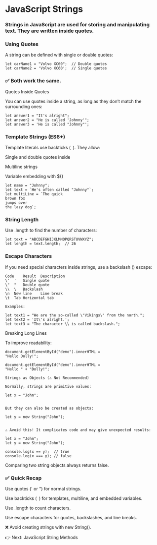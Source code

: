 # JavaScript Strings

### Strings in JavaScript are used for storing and manipulating text. They are written inside quotes.

### Using Quotes

A string can be defined with single or double quotes:
```
let carName1 = "Volvo XC60";  // Double quotes
let carName2 = 'Volvo XC60';  // Single quotes
```

### ✅ Both work the same.

Quotes Inside Quotes

You can use quotes inside a string, as long as they don’t match the surrounding ones:
```
let answer1 = "It's alright";
let answer2 = "He is called 'Johnny'";
let answer3 = 'He is called "Johnny"';
```
### Template Strings (ES6+)

Template literals use backticks (` `). They allow:

Single and double quotes inside

Multiline strings

Variable embedding with ${}
```
let name = "Johnny";
let text = `He's often called "Johnny"`;
let multiLine = `The quick
brown fox
jumps over
the lazy dog`;
```
### String Length

Use .length to find the number of characters:
```
let text = "ABCDEFGHIJKLMNOPQRSTUVWXYZ";
let length = text.length;  // 26
```
### Escape Characters

If you need special characters inside strings, use a backslash (\) escape:
```
Code	Result	Description
\'	'	Single quote
\"	"	Double quote
\\	\	Backslash
\n	New line	Line break
\t	Tab	Horizontal tab

Examples:

let text1 = "We are the so-called \"Vikings\" from the north.";
let text2 = 'It\'s alright.';
let text3 = "The character \\ is called backslash.";
```
Breaking Long Lines

To improve readability:
```
document.getElementById("demo").innerHTML =
"Hello Dolly!";

document.getElementById("demo").innerHTML =
"Hello " + "Dolly!";

Strings as Objects (⚠️ Not Recommended)

Normally, strings are primitive values:

let x = "John";


But they can also be created as objects:

let y = new String("John");


⚠️ Avoid this! It complicates code and may give unexpected results:

let x = "John";
let y = new String("John");

console.log(x == y);  // true
console.log(x === y); // false
```

Comparing two string objects always returns false.

### ✅ Quick Recap

Use quotes (' or ") for normal strings.

Use backticks (` `) for templates, multiline, and embedded variables.

Use .length to count characters.

Use escape characters for quotes, backslashes, and line breaks.

❌ Avoid creating strings with new String().

👉 Next: JavaScript String Methods
